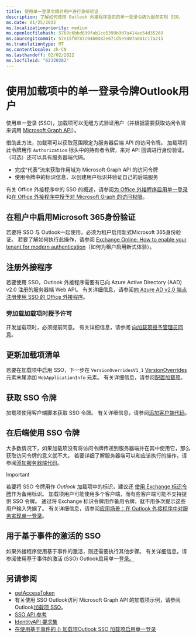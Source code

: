 ```yaml
---
title: 使用单一登录令牌对用户进行身份验证
description: 了解如何使用 Outlook 外接程序提供的单一登录令牌为服务实现 SSO。
ms.date: 01/25/2022
ms.localizationpriority: medium
ms.openlocfilehash: 5769c6bbd639fab1ce5399b3d7a414ae54d35269
ms.sourcegitcommit: 57e15f0787c0460482e671d5e9407a801c17a215
ms.translationtype: MT
ms.contentlocale: zh-CN
ms.lasthandoff: 02/02/2022
ms.locfileid: "62320282"
---
```

# <a name="authenticate-a-user-with-a-single-sign-on-token-in-an-outlook-add-in"></a>使用加载项中的单一登录令牌Outlook用户

使用单一登录 (SSO)，加载项可以无缝方式验证用户（并根据需要获取访问令牌来调用 [Microsoft Graph API](/graph/overview)）。

借助此方法，加载项可以获取范围限定为服务器后端 API 的访问令牌。 加载项将此令牌用作 `Authorization` 标头中的持有者令牌，来对 API 回调进行身份验证。 （可选）还可以具有服务器端代码。

- 完成“代表”流来获取作用域为 Microsoft Graph API 的访问令牌
- 使用令牌中的标识信息，以创建用户标识并验证自己的后端服务

有关 Office 外接程序中的 SSO 的概述，请参阅[为 Office 外接程序启用单一登录](../develop/sso-in-office-add-ins.md)和[在 Office 外接程序中授予对 Microsoft Graph 的访问权限](../develop/authorize-to-microsoft-graph.md)。

## <a name="enable-modern-authentication-in-your-microsoft-365-tenancy"></a>在租户中启用Microsoft 365身份验证

若要将 SSO 与 Outlook一起使用，必须为租户启用新式Microsoft 365身份验证。 若要了解如何执行此操作，请参阅 [Exchange Online: How to enable your tenant for modern authentication](https://social.technet.microsoft.com/wiki/contents/articles/32711.exchange-online-how-to-enable-your-tenant-for-modern-authentication.aspx)（如何为租户启用新式体验）。

## <a name="register-your-add-in"></a>注册外接程序

若要使用 SSO，Outlook 外接程序需要有已向 Azure Active Directory (AAD) v2.0 注册的服务器端 Web API。 有关详细信息，请参阅[向 Azure AD v2.0 端点注册使用 SSO 的 Office 外接程序](../develop/register-sso-add-in-aad-v2.md)。

### <a name="provide-consent-when-sideloading-an-add-in"></a>旁加载加载项时授予许可

开发加载项时，必须提前同意。 有关详细信息，请参阅 [向加载项授予管理员同意](../develop/grant-admin-consent-to-an-add-in.md)。

## <a name="update-the-add-in-manifest"></a>更新加载项清单

若要在加载项中启用 SSO，下一步在 `VersionOverridesV1_1` [VersionOverrides](../reference/manifest/versionoverrides.md) 元素末尾添加 `WebApplicationInfo` 元素。 有关详细信息，请参阅[配置加载项](../develop/sso-in-office-add-ins.md#configure-the-add-in)。

## <a name="get-the-sso-token"></a>获取 SSO 令牌

加载项使用客户端脚本获取 SSO 令牌。 有关详细信息，请参阅[添加客户端代码](../develop/sso-in-office-add-ins.md#add-client-side-code)。

## <a name="use-the-sso-token-at-the-back-end"></a>在后端使用 SSO 令牌

大多数情况下，如果加载项没有将访问令牌传递到服务器端并在其中使用它，那么获取访问令牌的意义就不大。 若要详细了解服务器端可以和应该执行的操作，请参阅[添加服务器端代码](../develop/sso-in-office-add-ins.md#pass-the-access-token-to-server-side-code)。

> [!IMPORTANT]
> 若要将 SSO 令牌用作 *Outlook* 加载项中的标识，建议还 [使用 Exchange 标识令牌](authenticate-a-user-with-an-identity-token.md)作为备用标识。 加载项用户可能使用多个客户端，而有些客户端可能不支持提供 SSO 令牌。 通过将 Exchange 标识令牌用作备用令牌，就不用多次提示这些用户输入凭据了。 有关详细信息，请参阅[应用场景：在 Outlook 外接程序中对服务实现单一登录](implement-sso-in-outlook-add-in.md)。

## <a name="sso-for-event-based-activation"></a>用于基于事件的激活的 SSO

如果外接程序使用基于事件的激活，则还需要执行其他步骤。 有关详细信息，请参阅使用基于事件的激活 (SSO) Outlook启用单一[登录。](use-sso-in-event-based-activation.md)

## <a name="see-also"></a>另请参阅

- [getAccessToken](/javascript/api/office-runtime/officeruntime.auth#getAccessToken_options_)
- 有关使用 SSO Outlook访问 Microsoft Graph API 的加载项示例，请参阅Outlook[加载项 SSO](https://github.com/OfficeDev/Office-Add-in-samples/tree/main/Samples/auth/Outlook-Add-in-SSO)。
- [SSO API 参考](/javascript/api/office/office.auth#office-office-auth-getaccesstoken-member(1))
- [IdentityAPI 要求集](../reference/requirement-sets/identity-api-requirement-sets.md)
- [在使用基于事件的 () 加载项Outlook SSO 加载项启用单一登录](use-sso-in-event-based-activation.md)
